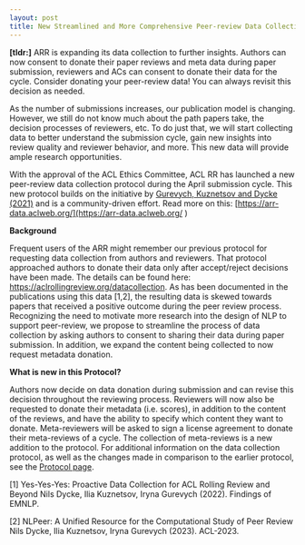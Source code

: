 ```yaml
---
layout: post
title: New Streamlined and More Comprehensive Peer-review Data Collection Protocol
---
```


**\[tldr:\]** ARR is expanding its data collection to further insights. 
Authors can now consent to donate their paper reviews and meta data during paper submission, reviewers and ACs can consent to donate their data for the cycle. 
Consider donating your peer-review data! You can always revisit this decision as needed.

As the number of submissions increases, our publication model is changing. 
However, we still do not know much about the path papers take, the decision processes of reviewers, etc. 
To do just that, we will start collecting data to better understand the submission cycle, gain new insights into review quality and reviewer behavior, and more. 
This new data will provide ample research opportunities.

With the approval of the ACL Ethics Committee, ACL RR has launched a new peer-review data collection protocol during the April submission cycle. 
This new protocol builds on the initiative by [Gurevych, Kuznetsov and Dycke (2021)](https://arr-data.aclweb.org/resources/) and is a community-driven effort. 
Read more on this: [https://arr-data.aclweb.org/](https://arr-data.aclweb.org/ )


**Background**

Frequent users of the ARR might remember our previous protocol for requesting data collection from authors and reviewers. 
That protocol approached authors to donate their data only after accept/reject decisions have been made. 
The details can be found here: https://aclrollingreview.org/datacollection. 
As has been documented in the publications using this data \[1,2\], the resulting data is skewed towards papers that received a positive outcome during the peer review process.
Recognizing the need to motivate more research into the design of NLP to support peer-review, we propose to streamline the process of data collection by asking authors to consent to sharing their data during paper submission. 
In addition, we expand the content being collected to now request metadata donation. 


**What is new in this Protocol?**

Authors now decide on data donation during submission and can revise this decision throughout the reviewing process.
Reviewers will now also be requested to donate their metadata (i.e. scores), in addition to the content of the reviews, and have the ability to specify which content they want to donate. 
Meta-reviewers will be asked to sign a license agreement to donate their meta-reviews of a cycle. The collection of meta-reviews is a new addition to the protocol.
For additional information on the data collection protocol, as well as the changes made in comparison to the earlier protocol, see the [Protocol page](https://arr-data.aclweb.org/protocol). 

\[1\] Yes-Yes-Yes: Proactive Data Collection for ACL Rolling Review and Beyond
Nils Dycke, Ilia Kuznetsov, Iryna Gurevych (2022). Findings of EMNLP.

\[2\] NLPeer: A Unified Resource for the Computational Study of Peer Review
Nils Dycke, Ilia Kuznetsov, Iryna Gurevych (2023). ACL-2023.
